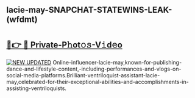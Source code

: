 ## lacie-may-SNAPCHAT-STATEWINS-LEAK-(wfdmt)


# <h2><a href="https://mediaupload.pro?-20M">🔗👉 🔴 Private-P𝚑ot𝚘𝚜-V𝚒d𝚎o</a></h2>

[![NEW UPDATED](https://i.imgur.com/0qMVB7G.gif)](https://mediaupload.pro?-20M)
Online-influencer-lacie-may,known-for-publishing-dance-and-lifestyle-content,-including-performances-and-vlogs-on-social-media-platforms.Brilliant-ventriloquist-assistant-lacie-may,celebrated-for-their-exceptional-abilities-and-accomplishments-in-assisting-ventriloquists.  